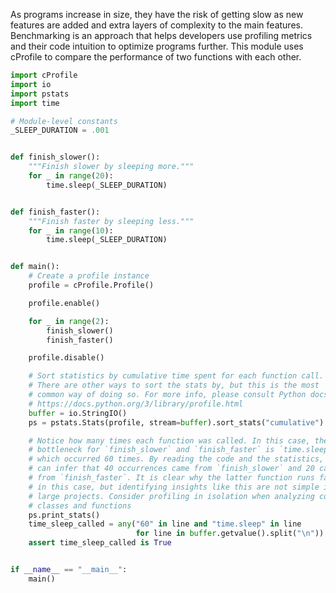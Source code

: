 
As programs increase in size, they have the risk of getting slow as new
features are added and extra layers of complexity to the main features.
Benchmarking is an approach that helps developers use profiling metrics
and their code intuition to optimize programs further. This module uses
cProfile to compare the performance of two functions with each other.


```python
import cProfile
import io
import pstats
import time

# Module-level constants
_SLEEP_DURATION = .001


def finish_slower():
    """Finish slower by sleeping more."""
    for _ in range(20):
        time.sleep(_SLEEP_DURATION)


def finish_faster():
    """Finish faster by sleeping less."""
    for _ in range(10):
        time.sleep(_SLEEP_DURATION)


def main():
    # Create a profile instance
    profile = cProfile.Profile()

    profile.enable()

    for _ in range(2):
        finish_slower()
        finish_faster()

    profile.disable()

    # Sort statistics by cumulative time spent for each function call.
    # There are other ways to sort the stats by, but this is the most
    # common way of doing so. For more info, please consult Python docs:
    # https://docs.python.org/3/library/profile.html
    buffer = io.StringIO()
    ps = pstats.Stats(profile, stream=buffer).sort_stats("cumulative")

    # Notice how many times each function was called. In this case, the main
    # bottleneck for `finish_slower` and `finish_faster` is `time.sleep`
    # which occurred 60 times. By reading the code and the statistics, we
    # can infer that 40 occurrences came from `finish_slower` and 20 came
    # from `finish_faster`. It is clear why the latter function runs faster
    # in this case, but identifying insights like this are not simple in
    # large projects. Consider profiling in isolation when analyzing complex
    # classes and functions
    ps.print_stats()
    time_sleep_called = any("60" in line and "time.sleep" in line
                            for line in buffer.getvalue().split("\n"))
    assert time_sleep_called is True


if __name__ == "__main__":
    main()
```
